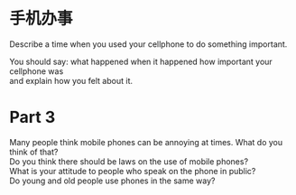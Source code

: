 # 手机办事  

Describe a time when you used your cellphone to do something important.  

You should say: what happened when it happened how important your cellphone was   
and explain how you felt about it.  

# Part 3  

Many people think mobile phones can be annoying at times. What do you think of that?   
Do you think there should be laws on the use of mobile phones?   
What is your attitude to people who speak on the phone in public?   
Do young and old people use phones in the same way?  

